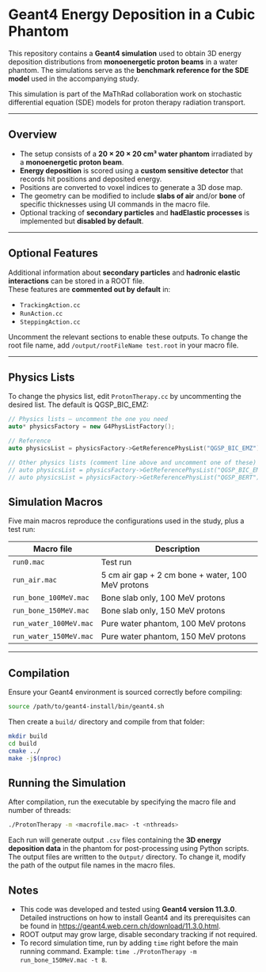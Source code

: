 # Geant4 Energy Deposition in a Cubic Phantom

This repository contains a **Geant4 simulation** used to obtain 3D energy deposition distributions from **monoenergetic proton beams** in a water phantom.
The simulations serve as the **benchmark reference for the SDE model** used in the accompanying study.

This simulation is part of the MaThRad collaboration work on stochastic differential equation (SDE) models for proton therapy radiation transport.

---

## Overview

- The setup consists of a **20 × 20 × 20 cm³ water phantom** irradiated by a **monoenergetic proton beam**.
- **Energy deposition** is scored using a **custom sensitive detector** that records hit positions and deposited energy.
- Positions are converted to voxel indices to generate a 3D dose map.
- The geometry can be modified to include **slabs of air** and/or **bone** of specific thicknesses using UI commands in the macro file.
- Optional tracking of **secondary particles** and **hadElastic processes** is implemented but **disabled by default**.

---

## Optional Features

Additional information about **secondary particles** and **hadronic elastic interactions** can be stored in a ROOT file.  
These features are **commented out by default** in:

- `TrackingAction.cc`
- `RunAction.cc`
- `SteppingAction.cc`

Uncomment the relevant sections to enable these outputs. To change the root file name, add `/output/rootFileName test.root` in your macro file.

---

## Physics Lists

To change the physics list, edit `ProtonTherapy.cc` by uncommenting the desired list. The default is QGSP_BIC_EMZ:

```cpp
// Physics lists — uncomment the one you need
auto* physicsFactory = new G4PhysListFactory();

// Reference
auto physicsList = physicsFactory->GetReferencePhysList("QGSP_BIC_EMZ");

// Other physics lists (comment line above and uncomment one of these)
// auto physicsList = physicsFactory->GetReferencePhysList("QGSP_BIC_EMY");
// auto physicsList = physicsFactory->GetReferencePhysList("QGSP_BERT");
```
## Simulation Macros

Five main macros reproduce the configurations used in the study, plus a test run:

| Macro file | Description |
|-------------|--------------|
| `run0.mac` | Test run |
| `run_air.mac` | 5 cm air gap + 2 cm bone + water, 100 MeV protons |
| `run_bone_100MeV.mac` | Bone slab only, 100 MeV protons |
| `run_bone_150MeV.mac` | Bone slab only, 150 MeV protons |
| `run_water_100MeV.mac` | Pure water phantom, 100 MeV protons |
| `run_water_150MeV.mac` | Pure water phantom, 150 MeV protons |

---

## Compilation

Ensure your Geant4 environment is sourced correctly before compiling:

```bash
source /path/to/geant4-install/bin/geant4.sh
```

Then create a `build/` directory and compile from that folder:
```bash
mkdir build
cd build
cmake ../
make -j$(nproc)
```
## Running the Simulation

After compilation, run the executable by specifying the macro file and number of threads:

```bash
./ProtonTherapy -m <macrofile.mac> -t <nthreads>
```

Each run will generate output `.csv` files containing the **3D energy deposition data** in the phantom for post-processing using Python scripts. 
The output files are written to the `Output/` directory. To change it, modify the path of the output file names in the macro files.

## Notes

- This code was developed and tested using **Geant4 version 11.3.0**. Detailed instructions on how to install Geant4 and its prerequisites can be found in https://geant4.web.cern.ch/download/11.3.0.html.
- ROOT output may grow large, disable secondary tracking if not required.
- To record simulation time, run by adding `time` right before the main running command. Example: `time ./ProtonTherapy -m run_bone_150MeV.mac -t 8`.